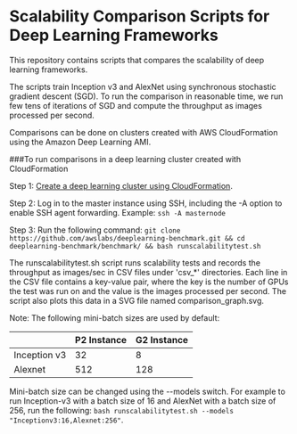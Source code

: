 # Scalability Comparison Scripts for Deep Learning Frameworks

This repository contains scripts that compares the scalability of deep learning frameworks. 

The scripts train Inception v3 and AlexNet using synchronous stochastic gradient descent (SGD). To run the comparison in reasonable time, we run few tens of iterations of SGD and compute the throughput as images processed per second. 

Comparisons can be done on clusters created with AWS CloudFormation using  the Amazon Deep Learning AMI.

###To run comparisons in a deep learning cluster created with CloudFormation

Step 1: [Create a deep learning cluster using CloudFormation](https://github.com/dmlc/mxnet/tree/master/tools/cfn).

Step 2: Log in to the master instance using SSH, including the -A option to enable SSH agent forwarding. Example: `ssh -A masternode`

Step 3: Run the following command:
`git clone https://github.com/awslabs/deeplearning-benchmark.git && cd deeplearning-benchmark/benchmark/ && bash runscalabilitytest.sh`

The runscalabilitytest.sh script runs scalability tests and records the throughput as images/sec in CSV files under 'csv_*' directories. Each line in the CSV file contains a key-value pair, where the key is the number of GPUs the test was run on and the value is the images processed per second. The script also plots this data in a SVG file named comparison_graph.svg.

Note: The following mini-batch sizes are used by default:

|              | P2 Instance   | G2 Instance  |
|--------------|------|------|
| Inception v3 | 32   | 8    |
| Alexnet      | 512  | 128  |

Mini-batch size can be changed using the --models switch. For example to run Inception-v3 with a batch size of 16 and AlexNet with a batch size of 256, run the following:
`bash runscalabilitytest.sh --models "Inceptionv3:16,Alexnet:256"`.
